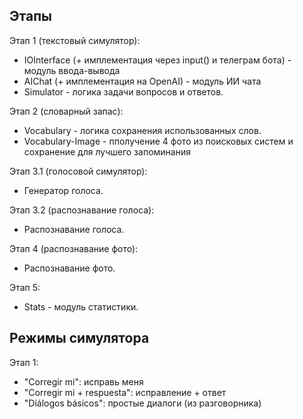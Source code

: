 
## Этапы

Этап 1 (текстовый симулятор):
- IOInterface (+ имплементация через input() и телеграм бота) - модуль ввода-вывода
- AIChat (+ имплементация на OpenAI) - модуль ИИ чата
- Simulator - логика задачи вопросов и ответов.

Этап 2 (словарный запас):
- Vocabulary - логика сохранения использованных слов.
- Vocabulary-Image - пполучение 4 фото из поисковых систем
и сохранение для лучшего запоминания

Этап 3.1 (голосовой симулятор):
- Генератор голоса.

Этап 3.2 (распознавание голоса):
- Распознавание голоса.

Этап 4 (распознавание фото):
- Распознавание фото.

Этап 5:
- Stats - модуль статистики.

## Режимы симулятора

Этап 1:

- "Corregir mi": исправь меня
- "Corregir mi + respuesta": исправление + ответ
- "Diálogos básicos": простые диалоги (из разговорника)